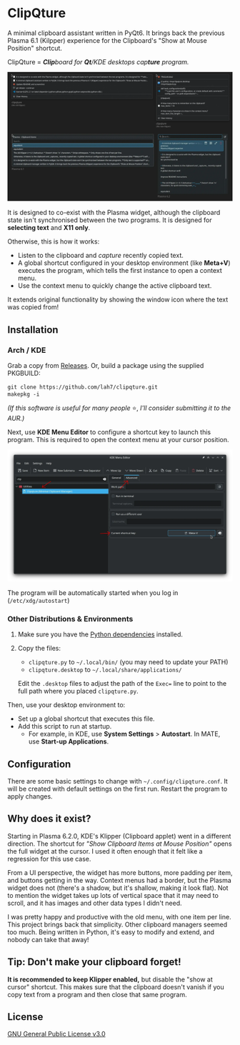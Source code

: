 # ClipQture

A minimal clipboard assistant written in PyQt6. It brings back the previous
Plasma 6.1 (Kilpper) experience for the Clipboard's "Show at Mouse Position" shortcut.

ClipQture = _**Clip**board for **Qt**/KDE desktops cap**ture** program._

![Comparison of clipqture and Klipper in Plasma 6.1 and 6.2](.readme/comparison.webp)

It is designed to co-exist with the Plasma widget, although the clipboard state isn't
synchronised between the two programs. It is designed for **selecting text**
and **X11 only**.

Otherwise, this is how it works:

* Listen to the clipboard and _capture_ recently copied text.
* A global shortcut configured in your desktop environment (like **Meta+V**) executes
the program, which tells the first instance to open a context menu.
* Use the context menu to quickly change the active clipboard text.

It extends original functionality by showing the window icon where the text was copied from!


## Installation

### Arch / KDE

Grab a copy from [Releases]. Or, build a package using the supplied PKGBUILD:

    git clone https://github.com/lah7/clipqture.git
    makepkg -i

_(If this software is useful for many people_ ⭐, _I'll consider submitting it to the AUR.)_

[Releases]: https://github.com/lah7/clipqture

Next, use **KDE Menu Editor** to configure a shortcut key to launch this program.
This is required to open the context menu at your cursor position.

![Showing KDE Menu Editor with Advanced tab](.readme/menuedit.webp)

The program will be automatically started when you log in (`/etc/xdg/autostart`)


### Other Distributions & Environments

1. Make sure you have the [Python dependencies] installed.

2. Copy the files:

    * `clipqture.py` to `~/.local/bin/` (you may need to update your PATH)
    * `clipqture.desktop` to `~/.local/share/applications/`

    Edit the `.desktop` files to adjust the path of the `Exec=` line to point
    to the full path where you placed `clipqture.py`.

[Python dependencies]: PKGBUILD#10

Then, use your desktop environment to:

* Set up a global shortcut that executes this file.
* Add this script to run at startup.
    * For example, in KDE, use **System Settings** > **Autostart**. In MATE, use **Start-up Applications**.


## Configuration

There are some basic settings to change with `~/.config/clipqture.conf`.
It will be created with default settings on the first run. Restart the program
to apply changes.


## Why does it exist?

Starting in Plasma 6.2.0, KDE's Klipper (Clipboard applet) went in a different
direction. The shortcut for _"Show Clipboard Items at Mouse Position"_ opens
the full widget at the cursor. I used it often enough that it felt like a
regression for this use case.

From a UI perspective, the widget has more buttons, more padding per item,
and buttons getting in the way. Context menus had a border, but the Plasma widget
does not (there's a shadow, but it's shallow, making it look flat).
Not to mention the widget takes up lots of vertical space that it may need
to scroll, and it has images and other data types I didn't need.

I was pretty happy and productive with the old menu, with one item per line.
This project brings back that simplicity. Other clipboard managers seemed too much.
Being written in Python, it's easy to modify and extend, and nobody can take
that away!


## Tip: Don't make your clipboard forget!

**It is recommended to keep Klipper enabled,** but disable the "show at cursor" shortcut.
This makes sure that the clipboard doesn't vanish if you copy text from a program
and then close that same program.


## License

[GNU General Public License v3.0](LICENSE)
